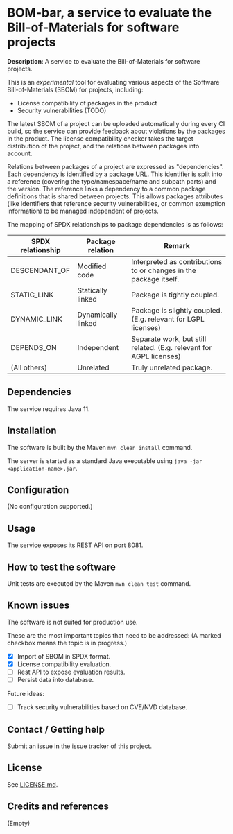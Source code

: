 # BOM-bar, a service to evaluate the Bill-of-Materials for software projects

**Description**:  A service to evaluate the Bill-of-Materials for software projects.

This is an _experimental_ tool for evaluating various aspects of the Software 
Bill-of-Materials (SBOM) for projects, including:

- License compatibility of packages in the product
- Security vulnerabilities (TODO)

The latest SBOM of a project can be uploaded automatically during every CI build, so
the service can provide feedback about violations by the packages in the product. The
license compatibility checker takes the target distribution of the project, and the 
relations between packages into account. 

Relations between packages of a project are expressed as "dependencies". Each dependency 
is identified by a [package URL](https://github.com/package-url/purl-spec). This 
identifier is split into a reference (covering the type/namespace/name and subpath parts) 
and the version. The reference links a dependency to a common package definitions that is
shared between projects. This allows packages attributes (like identifiers that 
reference security vulnerabilities, or common exemption information) to be managed 
independent of projects.

The mapping of SPDX relationships to package dependencies is as follows:

SPDX relationship | Package relation | Remark
------------------|------------------|--------
DESCENDANT_OF     | Modified code | Interpreted as contributions to or changes in the package itself.
STATIC_LINK       | Statically linked | Package is tightly coupled.
DYNAMIC_LINK      | Dynamically linked | Package is slightly coupled. (E.g. relevant for LGPL licenses)
DEPENDS_ON        | Independent | Separate work, but still related. (E.g. relevant for AGPL licenses)
(All others)      | Unrelated | Truly unrelated package.

## Dependencies

The service requires Java 11.

## Installation

The software is built by the Maven `mvn clean install` command.

The server is started as a standard Java executable using `java -jar <application-name>.jar`.

## Configuration

(No configuration supported.)

## Usage

The service exposes its REST API on port 8081.

## How to test the software

Unit tests are executed by the Maven `mvn clean test` command.

## Known issues
The software is not suited for production use.

These are the most important topics that need to be addressed:
(A marked checkbox means the topic is in progress.)

- [x] Import of SBOM in SPDX format.
- [x] License compatibility evaluation.
- [ ] Rest API to expose evaluation results.
- [ ] Persist data into database.

Future ideas:
- [ ] Track security vulnerabilities based on CVE/NVD database.

## Contact / Getting help

Submit an issue in the issue tracker of this project.

## License

See [LICENSE.md](LICENSE.md).

## Credits and references

(Empty)


